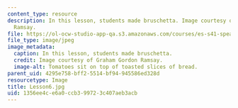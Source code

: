 ```yaml
---
content_type: resource
description: In this lesson, students made bruschetta. Image courtesy of Graham Gordon
  Ramsay.
file: https://ol-ocw-studio-app-qa.s3.amazonaws.com/courses/es-s41-speak-italian-with-your-mouth-full-spring-2012/1356ee4ce6a0ccb399723c407aeb3acb_Lesson6.jpg
file_type: image/jpeg
image_metadata:
  caption: In this lesson, students made bruschetta.
  credit: Image courtesy of Graham Gordon Ramsay.
  image-alt: Tomatoes sit on top of toasted slices of bread.
parent_uid: 4295e758-bff2-5514-bf94-945586ed328d
resourcetype: Image
title: Lesson6.jpg
uid: 1356ee4c-e6a0-ccb3-9972-3c407aeb3acb
---
```


